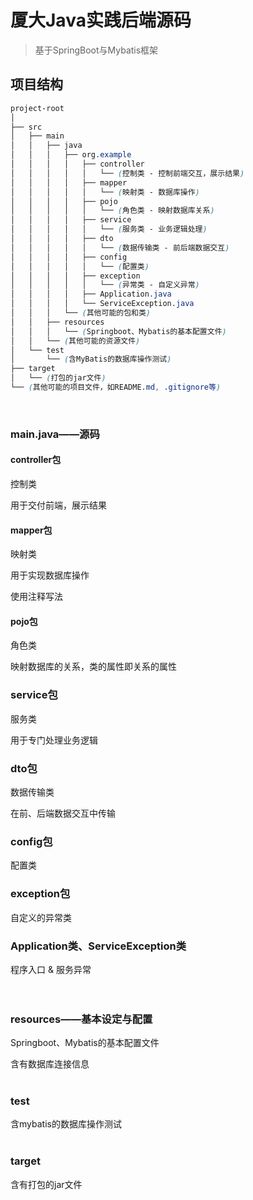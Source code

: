 # 厦大Java实践后端源码
> 基于SpringBoot与Mybatis框架

## 项目结构
```css
project-root
│
├── src
│   ├── main
│   │   ├── java
│   │   │   ├── org.example
│   │   │   │   ├── controller
│   │   │   │   │   └── (控制类 - 控制前端交互，展示结果)
│   │   │   │   ├── mapper
│   │   │   │   │   └── (映射类 - 数据库操作)
│   │   │   │   ├── pojo
│   │   │   │   │   └── (角色类 - 映射数据库关系)
│   │   │   │   ├── service
│   │   │   │   │   └── (服务类 - 业务逻辑处理)
│   │   │   │   ├── dto
│   │   │   │   │   └── (数据传输类 - 前后端数据交互)
│   │   │   │   ├── config
│   │   │   │   │   └── (配置类)
│   │   │   │   ├── exception
│   │   │   │   │   └── (异常类 - 自定义异常)
│   │   │   │   ├── Application.java
│   │   │   │   └── ServiceException.java
│   │   │   └── (其他可能的包和类)
│   │   ├── resources
│   │   │   └── (Springboot、Mybatis的基本配置文件)
│   │   └── (其他可能的资源文件)
│   └── test
│       └── (含MyBatis的数据库操作测试)
├── target
│   └── (打包的jar文件)
└── (其他可能的项目文件，如README.md, .gitignore等)
```
<br/>

### main.java——源码
#### controller包
控制类

用于交付前端，展示结果
<br/>
#### mapper包
映射类

用于实现数据库操作

使用注释写法
<br/>
#### pojo包
角色类

映射数据库的关系，类的属性即关系的属性
<br/>
### service包
服务类

用于专门处理业务逻辑
<br/>
### dto包
数据传输类

在前、后端数据交互中传输
<br/>
### config包
配置类
<br/>
### exception包
自定义的异常类
<br/>
### Application类、ServiceException类
程序入口 & 服务异常
<br/>
<br/>
<br/>
### resources——基本设定与配置
Springboot、Mybatis的基本配置文件

含有数据库连接信息
<br/>
<br/>
### test
含mybatis的数据库操作测试
<br/>
<br/>
### target
含有打包的jar文件
<br/>
<br/>
